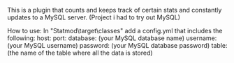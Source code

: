 This is a plugin that counts and keeps track of certain stats and constantly updates to a MySQL server. (Project i had to try out MySQL)

How to use: In "Statmod\target\classes" add a config.yml that includes the following:
host:
port:
database: (your MySQL database name)
username: (your MySQL username)
password: (your MySQL database password)
table: (the name of the table where all the data is stored)
